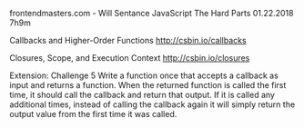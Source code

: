 frontendmasters.com - Will Sentance JavaScript The Hard Parts 01.22.2018 7h9m

Callbacks and Higher-Order Functions
http://csbin.io/callbacks

Closures, Scope, and Execution Context
http://csbin.io/closures

Extension: Challenge 5
Write a function once that accepts a callback as input and returns a function.
When the returned function is called the first time,
it should call the callback and return that output.
If it is called any additional times,
instead of calling the callback again
it will simply return the output value from the first time it was called.